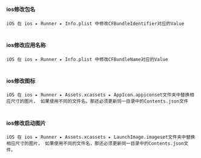 #
#### ios修改包名
```
iOS 在 ios ▸ Runner ▸ Info.plist 中修改CFBundleIdentifier对应的Value
```

#
#### ios修改应用名称
```
iOS 在 ios ▸ Runner ▸ Info.plist 中修改CFBundleName对应的Value
```

#
#### ios修改图标
```
iOS 在 ios ▸ Runner ▸ Assets.xcassets ▸ AppIcon.appiconset文件夹中替换相应尺寸的图片， 如果使用不同的文件名，那还必须更新同一目录中的Contents.json文件
```

#
#### ios修改启动图片
```
iOS 在 ios ▸ Runner ▸ Assets.xcassets ▸ LaunchImage.imageset文件夹中替换相应尺寸的图片， 如果使用不同的文件名，那还必须更新同一目录中的Contents.json文件。
```
